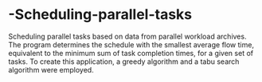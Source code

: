 # -Scheduling-parallel-tasks
Scheduling parallel tasks based on data from parallel workload archives. The program determines the schedule with the smallest average flow time, equivalent to the minimum sum of task completion times, for a given set of tasks. To create this application, a greedy algorithm and a tabu search algorithm were employed.
